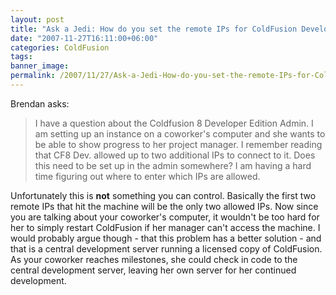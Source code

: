 ```yaml
---
layout: post
title: "Ask a Jedi: How do you set the remote IPs for ColdFusion Developer Edition?"
date: "2007-11-27T16:11:00+06:00"
categories: ColdFusion 
tags: 
banner_image: 
permalink: /2007/11/27/Ask-a-Jedi-How-do-you-set-the-remote-IPs-for-ColdFusion-Developer-Edition
---
```


Brendan asks:

<blockquote>
<p>
I have a question about the Coldfusion 8 Developer Edition Admin.  I am setting up an instance on a coworker's computer and she wants to be able to show progress to her project manager.  I remember reading that CF8 Dev. allowed up to
two additional IPs to connect to it.  Does this need to be set up in the admin somewhere?  I am having a hard time figuring out where to enter which IPs are allowed.
</p>
</blockquote>

Unfortunately this is <b>not</b> something you can control. Basically the first two remote IPs that hit the machine will be the only two allowed IPs. Now since you are talking about your coworker's computer, it wouldn't be too hard for her to simply restart ColdFusion if her manager can't access the machine. I would probably argue though - that this problem has a better solution - and that is a central development server running a licensed copy of ColdFusion. As your coworker reaches milestones, she could check in code to the central development server, leaving her own server for her continued development.